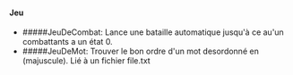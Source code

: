 #### Jeu
* #####JeuDeCombat: Lance une bataille automatique jusqu'à ce au'un combattants a un état 0.
* #####JeuDeMot: Trouver le bon ordre d'un mot desordonné en (majuscule). Lié à un fichier file.txt
